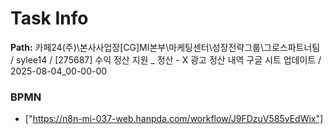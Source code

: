 # Task Info

**Path:** 카페24(주)\본사사업장\[CG]MI본부\마케팅센터\성장전략그룹\그로스파트너팀 / sylee14 / [275687] 수익 정산 지원 _ 정산 - X 광고 정산 내역 구글 시트 업데이트 / 2025-08-04_00-00-00

### BPMN
- ["https://n8n-mi-037-web.hanpda.com/workflow/J9FDzuV585vEdWix"]

